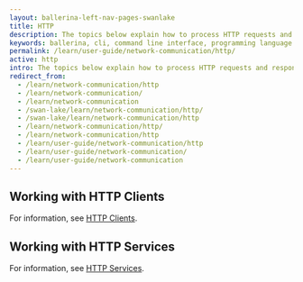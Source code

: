 ```yaml
---
layout: ballerina-left-nav-pages-swanlake
title: HTTP
description: The topics below explain how to process HTTP requests and responses using Ballerina.  
keywords: ballerina, cli, command line interface, programming language
permalink: /learn/user-guide/network-communication/http/
active: http
intro: The topics below explain how to process HTTP requests and responses using Ballerina. 
redirect_from:
  - /learn/network-communication/http
  - /learn/network-communication/
  - /learn/network-communication
  - /swan-lake/learn/network-communication/http/
  - /swan-lake/learn/network-communication/http
  - /learn/network-communication/http/
  - /learn/network-communication/http
  - /learn/user-guide/network-communication/http
  - /learn/user-guide/network-communication/
  - /learn/user-guide/network-communication
---
```


## Working with HTTP Clients

For information, see [HTTP Clients](/learn/network-communication/http/http-clients/).

## Working with HTTP Services

For information, see [HTTP Services](/learn/network-communication/http/http-services/).

<style> #tree-expand-all, #tree-collapse-all, .cTocElements {display:none;} .cGitButtonContainer {padding-left: 40px;} </style>

